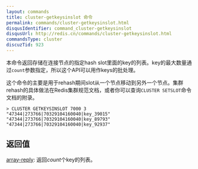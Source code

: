 ```yaml
---
layout: commands
title: cluster-getkeysinslot 命令
permalink: commands/cluster-getkeysinslot.html
disqusIdentifier: command_cluster-getkeysinslot
disqusUrl: http://redis.cn/commands/cluster-getkeysinslot.html
commandsType: cluster
discuzTid: 923
---
```


本命令返回存储在连接节点的指定hash slot里面的key的列表。key的最大数量通过`count`参数指定，所以这个API可以用作keys的批处理。

这个命令的主要是用于rehash期间slot从一个节点移动到另外一个节点。集群rehash的具体做法在Redis集群规范文档，或者你可以查询`CLUSTER SETSLOT`命令文档的附录。


	> CLUSTER GETKEYSINSLOT 7000 3
	"47344|273766|70329104160040|key_39015"
	"47344|273766|70329104160040|key_89793"
	"47344|273766|70329104160040|key_92937"


## 返回值

[array-reply](/topics/protocol.html#array-reply): 返回*count*个key的列表。
